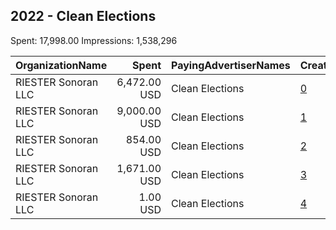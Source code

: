 ## 2022 - Clean Elections 
Spent: 17,998.00
Impressions: 1,538,296

|OrganizationName|Spent|PayingAdvertiserNames|CreativeUrls|Impressions|Genders|AgeBrackets|CountryCodes|BillingAddresses|CandidateBallotInformation|
|:---|---:|:---|:---|---:|:---|:---|:---|:---|:---|
|RIESTER Sonoran LLC|6,472.00 USD|Clean Elections|[0](https://www.snap.com/political-ads/asset/f871fe1951b179f83c5dea5b55ccf9825d3edccc275bb645b1b1412cc40acf62?mediaType=mp4)|753,261||18+|united states|"3344 E. Camelback Rd.,Phoenix,85018,US"|Level Up Your Voting|
|RIESTER Sonoran LLC|9,000.00 USD|Clean Elections|[1](https://www.snap.com/political-ads/asset/0997bdca8320f72983d4440976a5ad11df801468529f7aba9244cf8f2222f422?mediaType=mp4)|617,374||18+|united states|"3344 E. Camelback Rd.,Phoenix,85018,US"|Level Up Your Voting|
|RIESTER Sonoran LLC|854.00 USD|Clean Elections|[2](https://www.snap.com/political-ads/asset/90d00d0fc6067ad9f3aeac895bdecaaf4eb80aeca56ec2fec66c45271d141f56?mediaType=mp4)|92,004||18+|united states|"3344 E. Camelback Rd.,Phoenix,85018,US"|Level Up Your Voting|
|RIESTER Sonoran LLC|1,671.00 USD|Clean Elections|[3](https://www.snap.com/political-ads/asset/77161d21d3eeb23e363b40290b557d4b002331eacd34e8b106597ce1b97378fa?mediaType=mp4)|75,414||18+|united states|"3344 E. Camelback Rd.,Phoenix,85018,US"|Level Up Your Voting|
|RIESTER Sonoran LLC|1.00 USD|Clean Elections|[4](https://www.snap.com/political-ads/asset/b581c3b3799312481fce211c9ab042d7f303287c78ace57a28184b39725b7434?mediaType=mp4)|243||18+|united states|"3344 E. Camelback Rd.,Phoenix,85018,US"|Level Up Your Voting|
